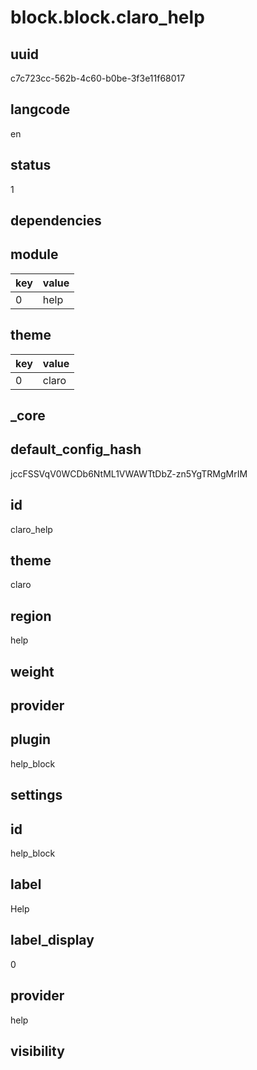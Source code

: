# block.block.claro_help

## uuid
c7c723cc-562b-4c60-b0be-3f3e11f68017

## langcode
en

## status
1

## dependencies

## module
|key|value|
|-|-|
|0|help|


## theme
|key|value|
|-|-|
|0|claro|


## _core

## default_config_hash
jccFSSVqV0WCDb6NtML1VWAWTtDbZ-zn5YgTRMgMrIM

## id
claro_help

## theme
claro

## region
help

## weight


## provider


## plugin
help_block

## settings

## id
help_block

## label
Help

## label_display
0

## provider
help

## visibility

